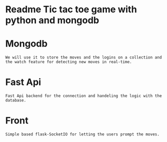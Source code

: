 # Readme Tic tac toe game with python and mongodb


# Mongodb

    We will use it to store the moves and the logins on a collection and the watch feature for detecting new moves in real-time.

# Fast Api

    Fast Api backend for the connection and handeling the logic with the database.

# Front

    Simple based flask-SocketIO for letting the users prompt the moves.



